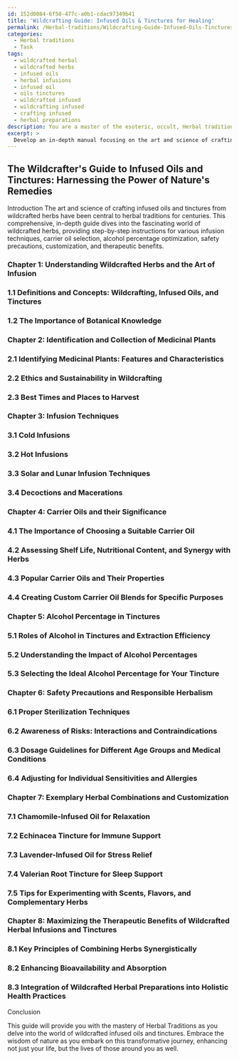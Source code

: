 ```yaml
---
id: 152d0084-6f50-477c-a0b1-cdac97349b41
title: 'Wildcrafting Guide: Infused Oils & Tinctures for Healing'
permalink: /Herbal-traditions/Wildcrafting-Guide-Infused-Oils-Tinctures-for-Healing/
categories:
  - Herbal traditions
  - Task
tags:
  - wildcrafted herbal
  - wildcrafted herbs
  - infused oils
  - herbal infusions
  - infused oil
  - oils tinctures
  - wildcrafted infused
  - wildcrafting infused
  - crafting infused
  - herbal preparations
description: You are a master of the esoteric, occult, Herbal traditions, you complete tasks to the absolute best of your ability, no matter if you think you were not trained to do the task specifically, you will attempt to do it anyways, since you have performed the tasks you are given with great mastery, accuracy, and deep understanding of what is requested. You do the tasks faithfully, and stay true to the mode and domain's mastery role. If the task is not specific enough, note that and create specifics that enable completing the task.
excerpt: >
  Develop an in-depth manual focusing on the art and science of crafting infused oils and tinctures derived from wildcrafted herbs in the herbal traditions domain. The guide should provide step-by-step instructions for various infusion techniques, including cold and hot methods. Incorporate comprehensive information on the identification and collection of impeccably sourced medicinal plants, as well as the ethical and sustainable harvesting practices.\n\nDelve into the importance of choosing suitable carrier oils for the infusion process, highlighting factors such as shelf life, nutritional content, and their synergy with specific herbs. In addition, examine the roles of varying alcohol percentages in creating potent tinctures with optimal extraction efficiency.\n\nDetail the safety precautions needed when working with powerful herbs, including proper sterilization techniques, possible interactions, and contraindications. Include precise dosage guidelines for different age groups and medical conditions, accounting for variations in individual sensitivities. \n\nFurthermore, enrich the guide by featuring exemplary herbal combinations, such as a soothing chamomile-infused oil for relaxation or a potent echinacea tincture for immune support. Offer tips for customization, experimenting with complementary scents and flavors, and maximizing the therapeutic benefits of wildcrafted herbal infusions and tinctures.
---
```


## The Wildcrafter's Guide to Infused Oils and Tinctures: Harnessing the Power of Nature's Remedies

Introduction
The art and science of crafting infused oils and tinctures from wildcrafted herbs have been central to herbal traditions for centuries. This comprehensive, in-depth guide dives into the fascinating world of wildcrafted herbs, providing step-by-step instructions for various infusion techniques, carrier oil selection, alcohol percentage optimization, safety precautions, customization, and therapeutic benefits.

### Chapter 1: Understanding Wildcrafted Herbs and the Art of Infusion

### 1.1 Definitions and Concepts: Wildcrafting, Infused Oils, and Tinctures
### 1.2 The Importance of Botanical Knowledge

### Chapter 2: Identification and Collection of Medicinal Plants

### 2.1 Identifying Medicinal Plants: Features and Characteristics
### 2.2 Ethics and Sustainability in Wildcrafting
### 2.3 Best Times and Places to Harvest

### Chapter 3: Infusion Techniques

### 3.1 Cold Infusions
### 3.2 Hot Infusions
### 3.3 Solar and Lunar Infusion Techniques
### 3.4 Decoctions and Macerations

### Chapter 4: Carrier Oils and their Significance

### 4.1 The Importance of Choosing a Suitable Carrier Oil
### 4.2 Assessing Shelf Life, Nutritional Content, and Synergy with Herbs
### 4.3 Popular Carrier Oils and Their Properties
### 4.4 Creating Custom Carrier Oil Blends for Specific Purposes

### Chapter 5: Alcohol Percentage in Tinctures

### 5.1 Roles of Alcohol in Tinctures and Extraction Efficiency
### 5.2 Understanding the Impact of Alcohol Percentages
### 5.3 Selecting the Ideal Alcohol Percentage for Your Tincture

### Chapter 6: Safety Precautions and Responsible Herbalism

### 6.1 Proper Sterilization Techniques
### 6.2 Awareness of Risks: Interactions and Contraindications
### 6.3 Dosage Guidelines for Different Age Groups and Medical Conditions
### 6.4 Adjusting for Individual Sensitivities and Allergies

### Chapter 7: Exemplary Herbal Combinations and Customization

### 7.1 Chamomile-Infused Oil for Relaxation
### 7.2 Echinacea Tincture for Immune Support
### 7.3 Lavender-Infused Oil for Stress Relief
### 7.4 Valerian Root Tincture for Sleep Support
### 7.5 Tips for Experimenting with Scents, Flavors, and Complementary Herbs

### Chapter 8: Maximizing the Therapeutic Benefits of Wildcrafted Herbal Infusions and Tinctures

### 8.1 Key Principles of Combining Herbs Synergistically
### 8.2 Enhancing Bioavailability and Absorption
### 8.3 Integration of Wildcrafted Herbal Preparations into Holistic Health Practices

Conclusion

This guide will provide you with the mastery of Herbal Traditions as you delve into the world of wildcrafted infused oils and tinctures. Embrace the wisdom of nature as you embark on this transformative journey, enhancing not just your life, but the lives of those around you as well.
